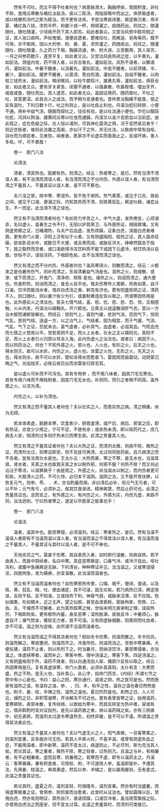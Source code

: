 <!-- { "loadSidebar": true } -->
　　然有不可吐，而又不得不吐者何也？病患脉滑大，胸膈停痰，胃脘积食，非吐不除，食用瓜蒂散与橘红淡盐汤，痰以二陈汤，用指探喉中而出之。体质极虚者，或以桔梗煎汤代之斯为稳当。而予更有法焉，予尝治寒痰闭塞，厥逆昏沉者，用半夏、橘红各八钱，浓煎半杯，和姜汁成一杯，频频灌之，痰随药出，则拭之，随灌随吐，随吐随灌，少顷痰开药下其人即苏。如此者甚众。又尝治风邪中脏将脱之证，其人张口痰鸣，声如曳锯，溲便自遗者，更难任吐，而稀涎、皂角等药，既不可用，亦不暇用，因以大剂参、附、姜、夏，浓煎灌之，药随痰出，则拭之，随灌随吐，随吐随灌，久之药力下咽，胸膈流通，参、附大进，立至数两，其人渐苏，一月之间参药数斤，遂至平复，如此者又众。又尝治风痰热闭之症，以牛黄丸，灌如前法。颈疽内攻，药不得入者，以苏合香丸，灌如前法。风热不语者，以解语丹，灌如前法。中暑不醒者，以消暑丸，灌如前法。中恶不醒者，以前项橘、半、姜汁，灌如前法。魇梦不醒者，以莲须、葱白煎酒，灌如前法。自缢不醒者，以肉桂三钱煎水，灌如前法。喉闭喉风，以杜牛膝捣汁，雄黄丸等，灌如前法，俱获全安，如此者又众。更有牙关紧急，闭塞不通者，以搐鼻散，吹鼻取嚏，嚏出牙开，或痰或食，随吐而出，其人遂苏，如此者尤众。盖因证用药，随药取吐，不吐之吐，其意更深。此皆古人之成法，而予稍为变通者也。昔仲景治胸痛不能食，按之反有涎吐，下利日数十行，吐之利则止，是以吐痰止利也。丹溪治妊妇转脬，小便不通，用补中益气汤，随服而探吐之，往往有验，是以吐法通小便也。华佗以醋蒜吐蛇，河涧以狗油、雄黄同瓜蒂以吐虫而通膈，丹溪又以韭汁去瘀血以治前症。由此观之，症在危疑之际，古人恒以涌剂，尽其神化莫测之用，况于显然易见者乎！则近世医者，每将此法置之高阁，亦似汗下之外，并无吐法，以致病中常有自呕、自吐而为顺症者，见者惊，闻者骇，医家亦不论虚实而亟亟止之，反成坏病，害人多矣。吁，可不畏哉！

　　卷一　医门八法

　　论清法

　　清者，清其热也。脏腑有热，则清之。经云：热者寒之，是已。然有当清不清误人者，有不当清而清误人者，有当清而清之不分内伤、外感以误人者，有当清而清之不量其人、不量其证以误人者，是不可不察也。

　　夫六淫之邪，除中寒、寒湿外，皆不免于病热。热气熏蒸，或见于口舌、唇齿之间，或见于口渴、便溺之际，灼知其热而不清，则斑黄狂乱，厥逆吐衄，诸症丛生，不一而足。此当清不清之误也。

　　然又有不当清而清者何也？有如劳力辛苦之人，中气大虚，发热倦怠，心烦溺赤，名曰虚火，盖春生之令不行，无阳以护其荣卫，与外感热证，相隔霄壤。又有阴虚劳瘵之证，日晡潮热，与夫产后血虚，发热烦躁，证象白虎，误服白虎者难救。更有命门火衰，浮阳上泛有似于火者。又有阴盛隔阳，假热之证，其人面赤狂躁，欲坐卧泥水中，或数日不大便，或舌黑而润，或脉反洪大，峥峥然鼓击于指下，按之豁然而空者，或口渴欲得冷冻饮料而不能下或因下元虚冷，频饮热汤以自救，世俗不识，误投凉药，下咽即危矣。此不当清而清之误也。

　　然又有清之而不分内伤、外感者何也？盖风寒闭火，则散而清之，经云：火郁发之是也暑热伤气，则补而清之，东垣清暑益气汤是也。湿热之火，则或散、或渗、或下而清之，开鬼门、清净府、除陈 是也。燥热之火，则润而清之，通大便也。伤食积热，则消而清之，食去火自平也。惟夫伤寒传入胃腑，热势如蒸，自汗口渴，饮冷而能消水者，借非白虎汤之类，鲜克有济也。更有阳盛拒阴之证，清药不入，到口随吐，则以姜汁些少为引，或姜制黄连反佐以取之，所谓寒因热用是也。此外感实火之清法也。若夫七情气结，喜、怒、忧、思、悲、恐、惊，互相感触，火从内发，丹溪治以越鞠丸，开六郁也。立斋主以逍遥散调肝气也，意以一方治木郁而诸郁皆解也。然经云：怒则气上，喜则气缓，悲则气消，恐则气下，惊则气乱，思则气结。逍遥一方，以之治气上、气结者，固为相宜，而于气缓、气消、气乱、气下之证，恐犹未合。盖气虚者，必补其气。血虚者，必滋其血。气旺血充而七情之火悠焉以平。至若真阴不足，而火上炎者，壮水之主以镇阳光。真阳不足，而火上炎者引火归原以导龙入海。此内伤虚火之治法也。或者曰：病因于火，而以热药治之，何也？不知外感之火，邪火也，人火也，有形之火，后天之火也，得水则灭，故可以水折。内伤之火，虚火也，龙雷之火也，无形之火，先天之火也，得水则炎，故不可以水折，譬如龙得水而愈奋飞，雷因雨而益震动，动阴蒙沉晦之气，光焰烛天，必俟云收日出而龙雷各归其宅耳。

　　是以虚火可补而不可泻也。其有专用参 ，而不用八味者，因其穴宅无寒也。其有专用六味而不用桂附者，因其穴宅无水也。补则同，而引之者稍不同耳。盖外感之火，以凉为清。

　　内伤之火，以补为清也。

　　然又有清之而不量其人者何也？夫以壮实之人，而患实热之病。清之稍重，尚为无碍。

　　若本体素虚，脏腑本寒，饮食素少，肠胃虚滑，或产后、病后、房室之后，即有热证，亦宜少少用之，宁可不足，不使有余；或余热未清，即以轻药代之，庶几病去人安，倘清剂过多则疗热未已而寒生矣。此清之贵量其人也。

　　然又有清之不量其证者何也？夫以大热之证，而清剂太微，则病不除，微热之证，而清剂太过，则寒证即至，但不及犹可再清，太过则将医药矣。且凡病清之而不去者，犹有法焉壮水是也。王太仆云：大热而甚，寒之不寒，是无水也，当滋其肾。肾水者，天真之水也取我天真之水以制外邪，何邪不服？何热不除？而又何必沾沾于寒凉，以滋罪戾乎！由是观之，外感之火，尚当滋水以制之，而内伤者更可知矣。大抵清火之药，不可久恃，必归本于滋阴。滋阴之法，又不能开胃扶脾，以恢复元气，则参、苓、 、术，亦当酌量而用。非曰清后必补，但元气无亏者，可以不补；元气有亏，必须补之。俟其饮食渐进，精神爽慧，然后止药可也。此清之贵量其证也。总而言之，有外感之火，有内伤之火，外感为实，内伤为虚，来路不同，治法迥别，宁曰热者寒之，遂足以毕医家之能事也乎！

　　卷一　医门八法

　　论温法

　　温者，温其中也。脏受寒侵，必须温剂。经云：寒者热之，是已。然有当温不温误人者即有不当温而温以误人者，有当温而温之不得其法以误人者，有当温而温之不量其人、不量其证与其时以误人者，是不可不审也。

　　天地杀厉之气，莫甚于伤寒，其自表而入者，初时即行温散，则病自除。若不由表入，而直中阴经者，名曰中寒。其症恶寒厥逆，口鼻气冷，或冷汗自出，呕吐泻利，或腹中急痛厥逆无脉，下利清谷，种种寒证并见，法当温之。又或寒湿侵淫，四肢拘急，发为痛痹，亦宜温散。此当温而温者也。

　　然又有不当温而温者何也？如伤寒邪热传里，口燥、咽干，便闭、谵语，以及斑、黄、狂乱、衄、吐、便血诸症，其不可温，固无论矣。若乃病热已深，厥逆渐进，舌则干枯，反不知渴，又或挟热下利，神昏气弱，或脉来涩滞，反不应指，色似烟熏，形如槁木，近之无声，望之似脱，甚至血液衰耗，筋脉拘挛，但唇、口、齿、舌，干燥而不可解者，此为真热假寒之候，世俗未明亢害承制之理，误投热剂，下咽即败矣。更有郁热内蓄，身反恶寒；湿热胀满，皮肤反冷；中暑烦心，脉虚自汗；燥气焚金，痿软无力者，皆不可温。又有阴虚脉细数，阳乘阴而吐血者，亦不可温，温之则为逆候，此所谓不当温而温者也。

　　然又有当温而温之不得其法者何也？假如冬令伤寒，则温而散之。冬令伤风，则温而解之。寒痰壅闭，则温而开之。冷食所伤，则温而消之。至若中寒暴痛，大便反硬，温药不止者，则以热剂下之。时当暑月，而纳凉饮冷，暴受寒侵者，亦当温之。体虚挟寒者，温而补之。寒客中焦，理中汤温之。寒客下焦，四逆汤温之。又有阴盛格阳于外，温药不效者，则以白通汤加人尿、猪胆汁反佐以取之，经云：热因寒用是已。复有真虚挟寒，命门火衰者，必须补其真阳，太仆有言：大寒而盛，热之不热，是无火也，当补其心。此心字，指命门而言，《内经》所谓七节之旁中有小心是也。书曰：益心之阳，寒亦通行，滋肾之阴，热之犹可是也。然而医家有温热之温，有温存之温，参、 、归、术，和平之性，温存之温也春日煦煦是也。附子、姜、桂，辛辣之性，温热之温也，夏日烈烈是也。和煦之日，人人可近，燥烈之日，非积雪凝寒，开冰解冻不可近也。更有表里皆寒之证，始用温药，里寒顿除，表邪未散，复传经络，以致始为寒中，而其后转变为热中者，容或有之。借非斟酌时宜对证投剂，是先以温药救之者，继以温药贼之矣。亦有三阴直中，初无表邪，而温剂太过遂令寒退热生，初终异辙，是不可以不谨。所谓温之贵得其法者此也。

　　然又有温之不量其人者何也？夫以气虚无火之人，阳气素微，一旦客寒乘之，则温剂宜重，且多服亦可无伤。若其人平素火旺，不喜辛温，或曾有阴虚失血之症，不能用温者，即中新寒，温药不宜太过，病退则止，不必尽剂，斯为克当其人矣。若论其证，寒之重者，微热不除，寒之轻者，过热则亢，且温之与补，有相兼者，有不必相兼者。虚而且寒，则兼用之。若寒而不虚，即专以温药主之。丹溪云：客寒暴痛，兼有积食者，可用桂、附，不可遽用人参。盖温即是补，予遵其法，先用姜、桂温之，审其果虚，然后以参、术辅之，是以屡用屡验，无有差忒，此温之贵量其证也。

　　若论其时，盛夏之月，温剂宜轻，时值隆冬，温剂宜重。然亦有时当盛暑，而得虚寒极重之证，曾用参、附煎膏而治愈者，此舍时从证法也。譬如霜降以后，禁用白虎，然亦有阳明证，蒸热自汗，谵语烦躁，口渴饮冷者，虽当雨雪飘摇之际，亦曾用白虎治之而痊安，但不宜太过耳。此温之贵量其时，而清剂可类推已。

